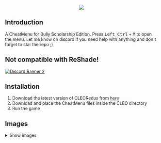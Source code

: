 <p align="center">
  <img src="https://raw.githubusercontent.com/user-grinch/Cheat-Menu/rewrite/images/logo.png">
</p>

## Introduction

A CheatMenu for Bully Scholarship Edition. Press <kbd>Left Ctrl</kbd> + <kbd>M</kbd> to open the menu. Let me know on discord if you need help with anything and don't forget to star the repo ;)

## Not compatible with ReShade!

[![Discord Banner 2](https://discordapp.com/api/guilds/689515979847237649/widget.png?style=banner2)](https://discord.com/invite/ZzW7kmf)

## Installation
1. Download the latest version of CLEORedux from [here](https://github.com/cleolibrary/CLEO-Redux)
2. Download and place the CheatMenu files inside the CLEO directory
3. Run the game

## Images
<details>
  <summary>Show images</summary>
  <img src="https://raw.githubusercontent.com/user-grinch/CheatMenuBullySC/rewrite/images/1.png">
  <img src="https://raw.githubusercontent.com/user-grinch/CheatMenuBullySC/rewrite/images/2.png">
  <img src="https://raw.githubusercontent.com/user-grinch/CheatMenuBullySC/rewrite/images/3.png">
  <img src="https://raw.githubusercontent.com/user-grinch/CheatMenuBullySC/rewrite/images/4.png">
  <img src="https://raw.githubusercontent.com/user-grinch/CheatMenuBullySC/rewrite/images/5.png">
  <img src="https://raw.githubusercontent.com/user-grinch/CheatMenuBullySC/rewrite/images/6.png">
</details>

